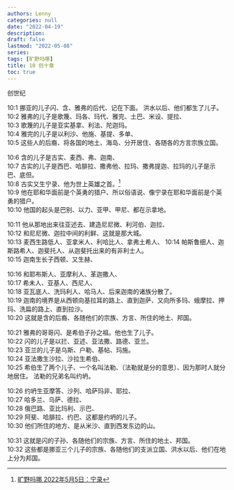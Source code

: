 ```yaml
---
authors: Lenny
categories: null
date: "2022-04-19"
description: 
draft: false
lastmod: "2022-05-08"
series:
tags: [旷野吗哪]
title: 10 创十章
toc: true
---
```

创世纪
<!--more-->

10:1 挪亚的儿子闪、含、雅弗的后代、记在下面。  洪水以后、他们都生了儿子。  
10:2 雅弗的儿子是歌篾、玛各、玛代、雅完、土巴、米设、提拉、  
10:3 歌篾的儿子是亚实基拿、利法、陀迦玛。  
10:4 雅完的儿子是以利沙、他施、基提、多单、  
10:5 这些人的后裔、将各国的地土、海岛、分开居住、各随各的方言宗族立国。  

10:6 含的儿子是古实、麦西、弗、迦南、  
10:7 古实的儿子是西巴、哈腓拉、撒弗他、拉玛、撒弗提迦、拉玛的儿子是示巴、底但。  
10:8 古实又生宁录、他为世上英雄之首。[^1]  
10:9 他在耶和华面前是个英勇的猎户、所以俗语说、像宁录在耶和华面前是个英勇的猎户。  
10:10 他国的起头是巴别、以力、亚甲、甲尼、都在示拿地。  

10:11 他从那地出来往亚述去、建造尼尼微、利河伯、迦拉、  
10:12 和尼尼微、迦拉中间的利鲜、这就是那大城。  
10:13 麦西生路低人、亚拿米人、利哈比人、拿弗土希人、
10:14 帕斯鲁细人、迦斯路希人、迦斐托人、从迦斐托出来的有非利士人。  
10:15 迦南生长子西顿、又生赫、

10:16 和耶布斯人、亚摩利人、革迦撒人、  
10:17 希未人、亚基人、西尼人、  
10:18 亚瓦底人、洗玛利人、哈马人、后来迦南的诸族分散了。  
10:19 迦南的境界是从西顿向基拉耳的路上、直到迦萨、又向所多玛、蛾摩拉、押玛、洗扁的路上、直到拉沙。  
10:20 这就是含的后裔、各随他们的宗族、方言、所住的地土、邦国。  

10:21 雅弗的哥哥闪、是希伯子孙之祖。他也生了儿子。  
10:22 闪的儿子是以拦、亚述、亚法撒、路德、亚兰。  
10:23 亚兰的儿子是乌斯、户勒、基帖、玛施。  
10:24 亚法撒生沙拉、沙拉生希伯、  
10:25 希伯生了两个儿子、一个名叫法勒、〔法勒就是分的意思〕、因为那时人就分地居住。  法勒的兄弟名叫约坍。  

10:26 约坍生亚摩答、沙列、哈萨玛非、耶拉、  
10:27 哈多兰、乌萨、德拉、  
10:28 俄巴路、亚比玛利、示巴、  
10:29 阿斐、哈腓拉、约巴、这都是约坍的儿子。  
10:30 他们所住的地方、是从米沙、直到西发东边的山。  

10:31 这就是闪的子孙、各随他们的宗族、方言、所住的地土、邦国。  
10:32 这些都是挪亚三个儿子的宗族、各随他们的支派立国、洪水以后、他们在地上分为邦国。  

[^1]: [旷野吗哪 2022年5月5日：宁录](https://r.729ly.net/devotionals/devotionals-mw/devotionals-mw-mw220505)